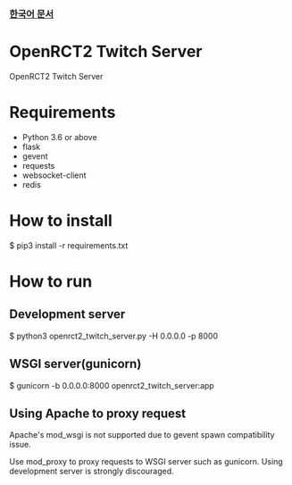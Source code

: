 ### [한국어 문서](README-ko.md)

# OpenRCT2 Twitch Server
OpenRCT2 Twitch Server

# Requirements
- Python 3.6 or above
- flask
- gevent
- requests
- websocket-client
- redis

# How to install
$ pip3 install -r requirements.txt

# How to run
## Development server
$ python3 openrct2_twitch_server.py -H 0.0.0.0 -p 8000

## WSGI server(gunicorn)
$ gunicorn -b 0.0.0.0:8000 openrct2_twitch_server:app

## Using Apache to proxy request
Apache's mod_wsgi is not supported due to gevent spawn compatibility issue.

Use mod_proxy to proxy requests to WSGI server such as gunicorn. Using development server is strongly discouraged.
